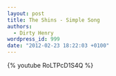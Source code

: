 ```yaml
---
layout: post
title: The Shins - Simple Song
authors:
  - Dirty Henry
wordpress_id: 999
date: "2012-02-23 18:22:03 +0100"
---
```


{% youtube RoLTPcD1S4Q %}
